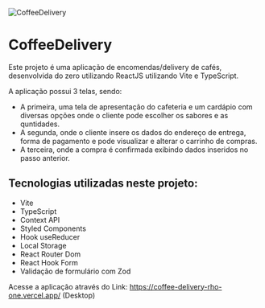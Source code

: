 ![CoffeeDelivery](https://user-images.githubusercontent.com/100737570/205998701-df0a6105-4766-488b-a28d-925af0a32bca.png)

# CoffeeDelivery
Este projeto é uma aplicação de encomendas/delivery de cafés, desenvolvida do zero utilizando ReactJS utilizando Vite e TypeScript.

A aplicação possui 3 telas, sendo:
- A primeira, uma tela de apresentação do cafeteria e um cardápio com diversas opções onde o cliente pode escolher os sabores e as quntidades.
- A segunda, onde o cliente insere os dados do endereço de entrega, forma de pagamento e pode visualizar e alterar o carrinho de compras.
- A terceira, onde a compra é confirmada exibindo dados inseridos no passo anterior.

## Tecnologias utilizadas neste projeto:

- Vite
- TypeScript
- Context API
- Styled Components
- Hook useReducer
- Local Storage
- React Router Dom
- React Hook Form
- Validação de formulário com Zod

Acesse a aplicação através do Link: https://coffee-delivery-rho-one.vercel.app/ (Desktop)
